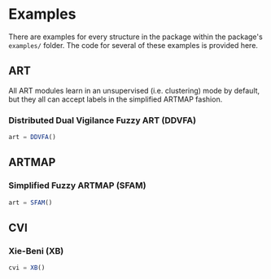 # Examples

There are examples for every structure in the package within the package's ```examples/``` folder.
The code for several of these examples is provided here.

## ART

All ART modules learn in an unsupervised (i.e. clustering) mode by default, but they all can accept labels in the simplified ARTMAP fashion.

### Distributed Dual Vigilance Fuzzy ART (DDVFA)

```julia
art = DDVFA()
```

## ARTMAP

### Simplified Fuzzy ARTMAP (SFAM)

```julia
art = SFAM()
```

## CVI

### Xie-Beni (XB)

```julia
cvi = XB()
```
